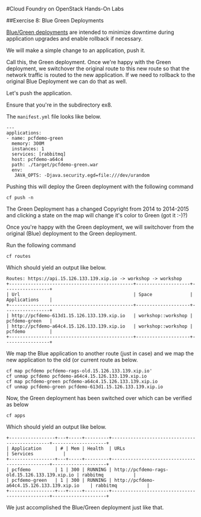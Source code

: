 #Cloud Foundry on OpenStack Hands-On Labs

##Exercise 8: Blue Green Deployments

[Blue/Green deployments](http://docs.pivotal.io/pivotalcf/devguide/deploy-apps/blue-green.html) are intended to minimize downtime during application upgrades and enable rollback if necessary. 

We will make a simple change to an application, push it. 

Call this, the Green deployment. Once we're happy with the Green deployment, we switchover the original route to this new route so that the network traffic is routed to the new application. If we need to rollback to the original Blue Deployment we can do that as well.

Let's push the application.

Ensure that you're in the subdirectory ex8.

The `manifest.yml` file looks like below.

```
---
applications:
- name: pcfdemo-green
  memory: 300M 
  instances: 1
  services: [rabbitmq]
  host: pcfdemo-a64c4
  path: ./target/pcfdemo-green.war
  env:
   JAVA_OPTS: -Djava.security.egd=file:///dev/urandom
```
Pushing this will deploy the Green deployment with the following command

```
cf push -n
```

The Green Deployment has a changed Copyright from 2014 to 2014-2015 and clicking a state on the map will change it's color to Green (got it :-)?)

Once you're happy with the Green deployment, we will switchover from the original (Blue) deployment to the Green deployment.

Run the following command

```
cf routes
```

Which should yield an output like below.

```
Routes: https://api.15.126.133.139.xip.io -> workshop -> workshop
+----------------------------------------------+--------------------+-----------------+
| Url                                          | Space              | Applications    |
+----------------------------------------------+--------------------+-----------------+
| http://pcfdemo-613d1.15.126.133.139.xip.io   | workshop::workshop | pcfdemo-green   |
| http://pcfdemo-a64c4.15.126.133.139.xip.io   | workshop::workshop | pcfdemo         |
+----------------------------------------------+--------------------+-----------------+
```

We map the Blue application to another route (just in case) and we map the new application to the old (or current route as below.

```
cf map pcfdemo pcfdemo-rags-old.15.126.133.139.xip.io'
cf unmap pcfdemo pcfdemo-a64c4.15.126.133.139.xip.io
cf map pcfdemo-green pcfdemo-a64c4.15.126.133.139.xip.io
cf unmap pcfdemo-green pcfdemo-613d1.15.126.133.139.xip.io

```

Now, the Green deployment has been switched over  which can be verified as below

```
cf apps
```

Which should yield an output like below.

```
+-----------------+---+-----+---------+-----------------------------------------------+--------------------+
| Application     | # | Mem | Health  | URLs                                          | Services           |
+-----------------+---+-----+---------+-----------------------------------------------+--------------------+
| pcfdemo         | 1 | 300 | RUNNING | http://pcfdemo-rags-old.15.126.133.139.xip.io | rabbitmq           |
| pcfdemo-green   | 1 | 300 | RUNNING | http://pcfdemo-a64c4.15.126.133.139.xip.io    | rabbitmq           |
+-----------------+---+-----+---------+-----------------------------------------------+--------------------+
```

We just accomplished the Blue/Green deployment just like that.

